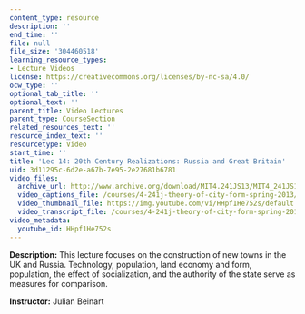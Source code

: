 ```yaml
---
content_type: resource
description: ''
end_time: ''
file: null
file_size: '304460518'
learning_resource_types:
- Lecture Videos
license: https://creativecommons.org/licenses/by-nc-sa/4.0/
ocw_type: ''
optional_tab_title: ''
optional_text: ''
parent_title: Video Lectures
parent_type: CourseSection
related_resources_text: ''
resource_index_text: ''
resourcetype: Video
start_time: ''
title: 'Lec 14: 20th Century Realizations: Russia and Great Britain'
uid: 3d11295c-6d2e-a67b-7e95-2e27681b6781
video_files:
  archive_url: http://www.archive.org/download/MIT4.241JS13/MIT4_241JS13_lec14_300k.mp4
  video_captions_file: /courses/4-241j-theory-of-city-form-spring-2013/7a597479849d5d67861e809991858715_HHpf1He752s.vtt
  video_thumbnail_file: https://img.youtube.com/vi/HHpf1He752s/default.jpg
  video_transcript_file: /courses/4-241j-theory-of-city-form-spring-2013/10158ba36483fc31fa9ddf4dd20a3ad0_HHpf1He752s.pdf
video_metadata:
  youtube_id: HHpf1He752s
---
```


**Description:** This lecture focuses on the construction of new towns in the UK and Russia. Technology, population, land economy and form, population, the effect of socialization, and the authority of the state serve as measures for comparison.

**Instructor:** Julian Beinart

